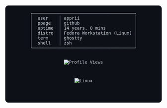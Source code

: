 <div align="center">
  <pre style="background-color: #0d1117; color: #c9d1d9; padding: 16px; border-radius: 10px; font-family: 'JetBrains Mono', monospace; font-size: 14px; border: 1px solid #30363d;">
╭───────────────────────────────────────╮
│  user    │ apprii                     │
│  ppage   │ github                     │
│  uptime  │ 14 years, 0 mins           │
│  distro  │ Fedora Workstation (Linux) │
│  term    │ ghostty                    │
│  shell   │ zsh                        │
╰───────────────────────────────────────╯
    
![Profile Views](https://komarev.com/ghpvc/?username=apprii&label=PROFILE+VIEWS&color=0e75b6&style=flat)

![Linux](https://img.shields.io/badge/Linux-FCC624?style=for-the-badge&logo=linux&logoColor=black)


 </pre>
</div>
